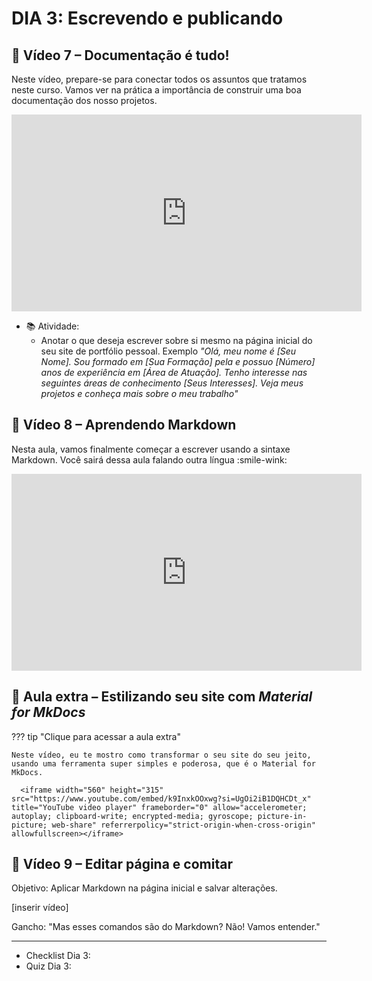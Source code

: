 # DIA 3: Escrevendo e publicando

## 🎥 Vídeo 7 – Documentação é tudo!

Neste vídeo, prepare-se para conectar todos os assuntos que tratamos neste curso. Vamos ver na prática a importância de construir uma boa documentação dos nosso projetos.

<iframe width="560" height="315" src="https://www.youtube.com/embed/28y9wegXVAs?si=RDrSsY2MWzz1OkRo" title="YouTube video player" frameborder="0" allow="accelerometer; autoplay; clipboard-write; encrypted-media; gyroscope; picture-in-picture; web-share" referrerpolicy="strict-origin-when-cross-origin" allowfullscreen></iframe>

- 📚 Atividade:
    - Anotar o que deseja escrever sobre si mesmo na página inicial do seu site de portfólio pessoal.
    Exemplo _"Olá, meu nome é [Seu Nome]. Sou formado em [Sua Formação] pela e possuo [Número] anos de experiência em [Área de Atuação]. Tenho interesse nas seguintes áreas de conhecimento [Seus Interesses]. Veja meus projetos e conheça mais sobre o meu trabalho"_

## 🎥 Vídeo 8 – Aprendendo Markdown

Nesta aula, vamos finalmente começar a escrever usando a sintaxe Markdown. Você sairá dessa aula falando outra língua :smile-wink:

<iframe width="560" height="315" src="https://www.youtube.com/embed/SOXWdGwV8t4?si=cVBYpivk9ALTHHFq" title="YouTube video player" frameborder="0" allow="accelerometer; autoplay; clipboard-write; encrypted-media; gyroscope; picture-in-picture; web-share" referrerpolicy="strict-origin-when-cross-origin" allowfullscreen></iframe>

## 🎥 Aula extra – Estilizando seu site com _Material for MkDocs_

</details>

??? tip "Clique para acessar a aula extra"

    Neste vídeo, eu te mostro como transformar o seu site do seu jeito, usando uma ferramenta super simples e poderosa, que é o Material for MkDocs.

      <iframe width="560" height="315" src="https://www.youtube.com/embed/k9InxkOOxwg?si=UgOi2iB1DQHCDt_x" title="YouTube video player" frameborder="0" allow="accelerometer; autoplay; clipboard-write; encrypted-media; gyroscope; picture-in-picture; web-share" referrerpolicy="strict-origin-when-cross-origin" allowfullscreen></iframe>


## 🎥 Vídeo 9 – Editar página e comitar

Objetivo: Aplicar Markdown na página inicial e salvar alterações.

[inserir vídeo]

Gancho: "Mas esses comandos são do Markdown? Não! Vamos entender."

_________
 - Checklist Dia 3:
 - Quiz Dia 3: